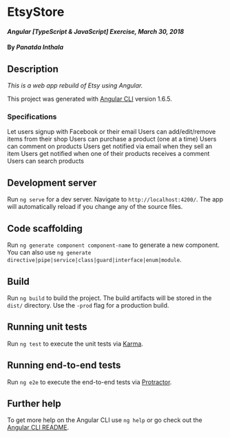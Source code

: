 # EtsyStore

#### _Angular [TypeScript & JavaScript] Exercise, March 30, 2018_

#### By _**Panatda Inthala**_

## Description


_This is a web app rebuild of Etsy using Angular._

This project was generated with [Angular CLI](https://github.com/angular/angular-cli) version 1.6.5.

### Specifications

Let users signup with Facebook or their email
Users can add/edit/remove items from their shop
Users can purchase a product (one at a time)
Users can comment on products
Users get notified via email when they sell an item
Users get notified when one of their products receives a comment
Users can search products

## Development server

Run `ng serve` for a dev server. Navigate to `http://localhost:4200/`. The app will automatically reload if you change any of the source files.

## Code scaffolding

Run `ng generate component component-name` to generate a new component. You can also use `ng generate directive|pipe|service|class|guard|interface|enum|module`.

## Build

Run `ng build` to build the project. The build artifacts will be stored in the `dist/` directory. Use the `-prod` flag for a production build.

## Running unit tests

Run `ng test` to execute the unit tests via [Karma](https://karma-runner.github.io).

## Running end-to-end tests

Run `ng e2e` to execute the end-to-end tests via [Protractor](http://www.protractortest.org/).

## Further help

To get more help on the Angular CLI use `ng help` or go check out the [Angular CLI README](https://github.com/angular/angular-cli/blob/master/README.md).
